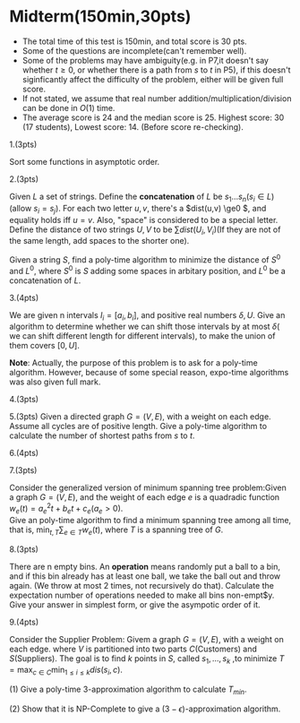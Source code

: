 # Midterm(150min,30pts)
- The total time of this test is 150min, and total score is 30 pts.
- Some of the questions are incomplete(can't remember well).
- Some of the problems may have ambiguity(e.g. in P7,it doesn't say whether $t \ge 0$, or whether there is a path from $s$ to $t$ in P5), if this doesn't siginficantly
  affect the difficulty of the problem, either will be given full score.
- If not stated, we assume that real number addition/multiplication/division can be done in $O(1)$ time.
- The average score is 24 and the median score is 25. Highest score: 30 (17 students), Lowest score: 14. (Before score re-checking).

1.(3pts)

Sort some functions in asymptotic order.

2.(3pts)

Given $L$ a set of strings. Define the **concatenation** of $L$ be $s_1\dots s_n(s_i\in L)$(allow $s_i=s_j$). For each two letter $u,v$, there's a $dist(u,v) \ge0 $, and equality holds iff $u=v$. Also, "space" is considered to be a special letter. Define the distance of two strings $U,V$ to be $\sum dist(U_i,V_i)$(If they are not of the same length, add spaces to the shorter one).

Given a string $S$, find a poly-time algorithm to minimize the distance of $S^0$ and $L^0$, where $S^0$ is $S$ adding some spaces in arbitary position, and $L^0$ be a concatenation of $L$.

3.(4pts) 

We are given n intervals $I_i=[a_i,b_i]$, and positive real numbers $\delta, U$. Give an
algorithm to determine whether we can shift those intervals by at most $\delta$( we can shift different length for
different intervals), to make the union of them covers $[0,U]$.

**Note**: Actually, the purpose of this problem is to ask for a poly-time algorithm. However, because
of some special reason, expo-time algorithms was also given full mark.
 
4.(3pts)

5.(3pts)
Given a directed graph $G=(V,E)$, with a weight on each edge. Assume all cycles are of positive length. Give a poly-time algorithm to calculate
the number of shortest paths from $s$ to $t$.

6.(4pts)

7.(3pts)

Consider the generalized version of minimum spanning tree problem:Given a graph $G=(V,E)$, and the weight of each edge $e$ is a quadradic function $w_e(t)=a_e^2t+b_et+c_e(a_e>0)$.  
Give an poly-time algorithm to find a minimum spanning tree among all time, that is, $\min_{t,T} \sum_{e\in T} w_e(t)$, where $T$ is a spanning tree of $G$.

8.(3pts)

There are n empty bins. An **operation** means randomly put a ball to a bin, and if this bin already has at least one ball, we take the ball out and throw again. (We throw at most 2 times, not recursively do that). Calculate the expectation number of operations needed to make all bins non-empt$y. Give your answer in simplest form, or give the asympotic order of it.

9.(4pts)

Consider the Supplier Problem: Givem a graph $G=(V,E)$, with a weight on each edge. where $V$ is partitioned into two parts $C$(Customers) and $S$(Suppliers). The goal is to find $k$ points in $S$, called $s_1,\dots,s_k$ ,to minimize $T=\max_{c\in C} \min_{1\le i \le k} dis(s_i,c)$.

(1) Give a poly-time 3-approximation algorithm to calculate $T_{min}$.

(2) Show that it is NP-Complete to give a $(3-\epsilon)$-approximation algorithm.


